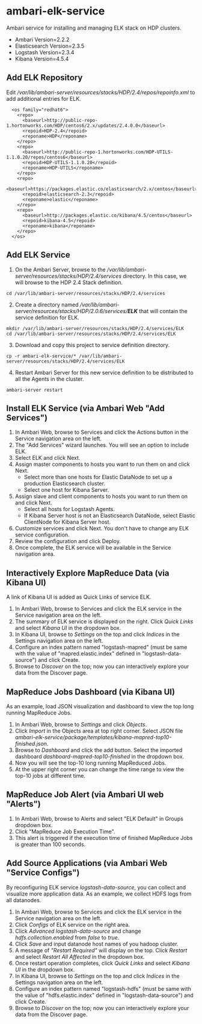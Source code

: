 # ambari-elk-service 

Ambari service for installing and managing ELK stack on HDP clusters.

- Ambari Version=2.2.2
- Elasticsearch Version=2.3.5
- Logstash Version=2.3.4
- Kibana Version=4.5.4

## Add ELK Repository

Edit */var/lib/ambari-server/resources/stacks/HDP/2.4/repos/repoinfo.xml* to add additional <repo> entries for ELK.

```
  <os family="redhat6">
    <repo>
      <baseurl>http://public-repo-1.hortonworks.com/HDP/centos6/2.x/updates/2.4.0.0</baseurl>
      <repoid>HDP-2.4</repoid>
      <reponame>HDP</reponame>
    </repo>
    <repo>
      <baseurl>http://public-repo-1.hortonworks.com/HDP-UTILS-1.1.0.20/repos/centos6</baseurl>
      <repoid>HDP-UTILS-1.1.0.20</repoid>
      <reponame>HDP-UTILS</reponame>
    </repo>
    <repo>
      <baseurl>https://packages.elastic.co/elasticsearch/2.x/centos</baseurl>
      <repoid>elasticsearch-2.3</repoid>
      <reponame>elastic</reponame>
    </repo>
    <repo>
      <baseurl>http://packages.elastic.co/kibana/4.5/centos</baseurl>
      <repoid>kibana-4.5</repoid>
      <reponame>kibana</reponame>
    </repo>
  </os>
```

## Add ELK Service
1. On the Ambari Server, browse to the */var/lib/ambari-server/resources/stacks/HDP/2.4/services* directory. In this case, we will browse to the HDP 2.4 Stack definition.

```
cd /var/lib/ambari-server/resources/stacks/HDP/2.4/services
```

2. Create a directory named */var/lib/ambari-server/resources/stacks/HDP/2.0.6/services/__ELK__* that will contain the service definition for ELK.

```
mkdir /var/lib/ambari-server/resources/stacks/HDP/2.4/services/ELK
cd /var/lib/ambari-server/resources/stacks/HDP/2.4/services/ELK
```

3. Download and copy this project to service definition directory.

```
cp -r ambari-elk-service/* /var/lib/ambari-server/resources/stacks/HDP/2.4/services/ELK
```

4. Restart Ambari Server for this new service definition to be distributed to all the Agents in the cluster.

```
ambari-server restart
```

## Install ELK Service  (via Ambari Web "Add Services")

1. In Ambari Web, browse to Services and click the Actions button in the Service navigation area on the left.
2. The "Add Services" wizard launches. You will see an option to include ELK.
3. Select ELK and click Next.
4. Assign master components to hosts you want to run them on and click Next.
    * Select more than one hosts for Elastic DataNode to set up a production Elasticsearch cluster.
    * Select one host for Kibana Server.
5. Assign slave and client components to hosts you want to run them on and click Next.
    * Select all hosts for Logstash Agents.
    * If Kibana Server host is not an Elasticsearch DataNode, select Elastic ClientNode for Kibana Server host.
6. Customize services and click Next. You don't have to change any ELK service configuration.
7. Review the configuration and click Deploy.
8. Once complete, the ELK service will be available in the Service navigation area.

## Interactively Explore MapReduce Data (via Kibana UI)

A link of Kibana UI is added as Quick Links of service ELK.

1. In Ambari Web, browse to Services and click the ELK service in the Service navigation area on the left.
2. The summary of ELK service is displayed on the right. Click *Quick Links* and select *Kibana UI* in the dropdown box.
3. In Kibana UI, browse to *Settings* on the top and click *Indices* in the Settings navigation area on the left. 
4. Configure an index pattern named "logstash-mapred" (must be same with the value of "mapred.elastic.index" defined in "logstash-data-source") and click Create.
5. Browse to *Discover* on the top; now you can interactively explore your data from the Discover page.

## MapReduce Jobs Dashboard (via Kibana UI)

As an example, load JSON visualization and dashboard to view the top long running MapReduce Jobs.

1. In Ambari Web, browse to *Settings* and click *Objects*.
2. Click *Import* in the Objects area at top right corner. Select JSON file *ambari-elk-service/package/templates/kibana-mapred-top10-finished.json*.
3. Browse to *Dashboard* and click the add button. Select the imported dashboard *dashboard-mapred-top10-finished* in the dropdown box.
4. Now you will see the top-10 long running MapReduced Jobs. 
5. At the upper right corner you can change the time range to view the top-10 jobs at different time.

## MapReduce Job Alert (via Ambari UI web "Alerts")
1. In Ambari Web, browse to Alerts and select "ELK Default" in Groups dropdown box.
2. Click "MapReduce Job Execution Time".
3. This alert is triggered if the execution time of finished MapReduce Jobs is greater than 100 seconds.

## Add Source Applications (via Ambari Web "Service Configs")

By reconfiguring ELK service *logstash-data-source*, you can collect and visualize more application data. As an example, we collect HDFS logs from all datanodes.

1. In Ambari Web, browse to Services and click the ELK service in the Service navigation area on the left.
2. Click *Configs* of ELK service on the right area.
3. Click *Advanced logstash-data-source* and change *hdfs.collection.enabled* from *false* to *true*. 
4. Click *Save* and input datanode host names of you hadoop cluster.
5. A message of *"Restart Required"* will display on the top. Click *Restart* and select *Restart All Affected* in the dropdown box.
6. Once restart operation completes, click *Quick Links* and select *Kibana UI* in the dropdown box.
7. In Kibana UI, browse to *Settings* on the top and click *Indices* in the Settings navigation area on the left. 
8. Configure an index pattern named "logstash-hdfs" (must be same with the value of "hdfs.elastic.index" defined in "logstash-data-source") and click Create.
9. Browse to *Discover* on the top; now you can interactively explore your data from the Discover page.
